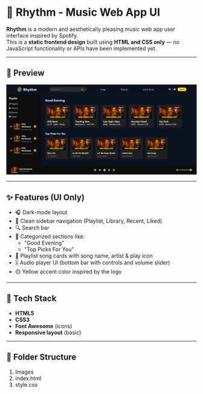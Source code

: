 # 🎵 Rhythm - Music Web App UI

**Rhythm** is a modern and aesthetically pleasing music web app user interface inspired by Spotify.  
This is a **static frontend design** built using **HTML and CSS only** — no JavaScript functionality or APIs have been implemented yet.

---

## 📸 Preview

![Rhythm UI Preview](images/RhythmApp.png)

---

## ✨ Features (UI Only)

- 🎧 Dark-mode layout
- 🎨 Clean sidebar navigation (Playlist, Library, Recent, Liked)
- 🔍 Search bar
- 📁 Categorized sections like:
  - "Good Evening"
  - "Top Picks For You"
- 🎵 Playlist song cards with song name, artist & play icon
- 🎚️ Audio player UI (bottom bar with controls and volume slider)
- 🟡 Yellow accent color inspired by the logo

---

## 🔧 Tech Stack

- **HTML5**
- **CSS3**
- **Font Awesome** (icons)
- **Responsive layout** (basic)

---

## 📂 Folder Structure
1. Images
2. index.html
3. style.css


